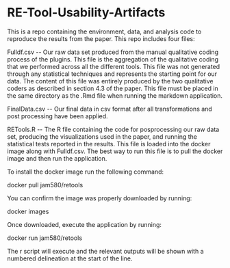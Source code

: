 # RE-Tool-Usability-Artifacts
This is a repo containing the environment, data, and analysis code to reproduce the results from the paper. This repo includes four files:

Fulldf.csv -- Our raw data set produced from the manual qualitative coding process of the plugins. This file is the aggregation of the qualitative coding that we performed across all the different tools. This file was not generated through any statistical techniques and represents the starting point for our data. The content of this file was entirely produced by the two qualitative coders as described in section 4.3 of the paper. This file must be placed in the same directory as the .Rmd file when running the markdown application.

FinalData.csv -- Our final data in csv format after all transformations and post processing have been applied.

RETools.R -- The R file containing the code for posprocessing our raw data set, producing the visualizations used in the paper, and running the statistical tests reported in the results. This file is loaded into the docker image along with Fulldf.csv. The best way to run this file is to pull the docker image and then run the application.


To install the docker image run the following command:

docker pull jam580/retools

You can confirm the image was properly downloaded by running:

docker images

Once downloaded, execute the application by running:

docker run jam580/retools

The r script will execute and the relevant outputs will be shown with a numbered delineation at the start of the line.
